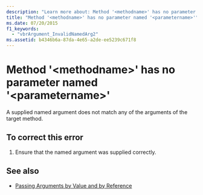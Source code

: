 ```yaml
---
description: "Learn more about: Method '<methodname>' has no parameter named '<parametername>'"
title: "Method '<methodname>' has no parameter named '<parametername>'"
ms.date: 07/20/2015
f1_keywords: 
  - "vbrArgument_InvalidNamedArg2"
ms.assetid: b4346b6a-87da-4e65-a2de-ee5239c671f8
---
```

# Method '\<methodname>' has no parameter named '\<parametername>'

A supplied named argument does not match any of the arguments of the target method.  
  
## To correct this error  
  
1. Ensure that the named argument was supplied correctly.  
  
## See also

- [Passing Arguments by Value and by Reference](../programming-guide/language-features/procedures/passing-arguments-by-value-and-by-reference.md)
